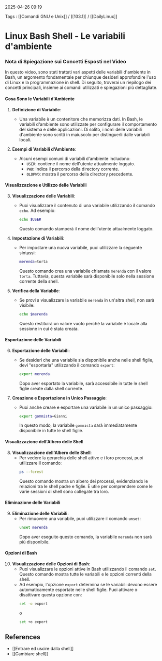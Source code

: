 2025-04-26 09:19

Tags : [[Comandi GNU e Unix]] / [[103.1]] / [[DailyLinux]]

# Linux Bash Shell - Le variabili d'ambiente

### Nota di Spiegazione sui Concetti Esposti nel Video

In questo video, sono stati trattati vari aspetti delle variabili d'ambiente in Bash, un argomento fondamentale per chiunque desideri approfondire l'uso di Linux e la programmazione in shell. Di seguito, troverai un riepilogo dei concetti principali, insieme ai comandi utilizzati e spiegazioni più dettagliate.

#### Cosa Sono le Variabili d'Ambiente

1. **Definizione di Variabile**:
   - Una variabile è un contenitore che memorizza dati. In Bash, le variabili d'ambiente sono utilizzate per configurare il comportamento del sistema e delle applicazioni. Di solito, i nomi delle variabili d'ambiente sono scritti in maiuscolo per distinguerli dalle variabili locali.

2. **Esempi di Variabili d'Ambiente**:
   - Alcuni esempi comuni di variabili d'ambiente includono:
     - `USER`: contiene il nome dell'utente attualmente loggato.
     - `PWD`: indica il percorso della directory corrente.
     - `OLDPWD`: mostra il percorso della directory precedente.

#### Visualizzazione e Utilizzo delle Variabili

3. **Visualizzazione delle Variabili**:
   - Puoi visualizzare il contenuto di una variabile utilizzando il comando `echo`. Ad esempio:
     ```bash
     echo $USER
     ```
     Questo comando stamperà il nome dell'utente attualmente loggato.

4. **Impostazione di Variabili**:
   - Per impostare una nuova variabile, puoi utilizzare la seguente sintassi:
     ```bash
     merenda=torta
     ```
     Questo comando crea una variabile chiamata `merenda` con il valore `torta`. Tuttavia, questa variabile sarà disponibile solo nella sessione corrente della shell.

5. **Verifica della Variabile**:
   - Se provi a visualizzare la variabile `merenda` in un'altra shell, non sarà visibile:
     ```bash
     echo $merenda
     ```
     Questo restituirà un valore vuoto perché la variabile è locale alla sessione in cui è stata creata.

#### Esportazione delle Variabili

6. **Esportazione delle Variabili**:
   - Se desideri che una variabile sia disponibile anche nelle shell figlie, devi "esportarla" utilizzando il comando `export`:
     ```bash
     export merenda
     ```
     Dopo aver esportato la variabile, sarà accessibile in tutte le shell figlie create dalla shell corrente.

7. **Creazione e Esportazione in Unico Passaggio**:
   - Puoi anche creare e esportare una variabile in un unico passaggio:
     ```bash
     export gommista=Gianni
     ```
     In questo modo, la variabile `gommista` sarà immediatamente disponibile in tutte le shell figlie.

#### Visualizzazione dell'Albero delle Shell

8. **Visualizzazione dell'Albero delle Shell**:
   - Per vedere la gerarchia delle shell attive e i loro processi, puoi utilizzare il comando:
     ```bash
     ps --forest
     ```
     Questo comando mostra un albero dei processi, evidenziando le relazioni tra le shell padre e figlie. È utile per comprendere come le varie sessioni di shell sono collegate tra loro.

#### Eliminazione delle Variabili

9. **Eliminazione delle Variabili**:
   - Per rimuovere una variabile, puoi utilizzare il comando `unset`:
     ```bash
     unset merenda
     ```
     Dopo aver eseguito questo comando, la variabile `merenda` non sarà più disponibile.

#### Opzioni di Bash

10. **Visualizzazione delle Opzioni di Bash**:
    - Puoi visualizzare le opzioni attive in Bash utilizzando il comando `set`. Questo comando mostra tutte le variabili e le opzioni correnti della shell.
    - Ad esempio, l'opzione `export` determina se le variabili devono essere automaticamente esportate nelle shell figlie. Puoi attivare o disattivare questa opzione con:
      ```bash
      set -o export
      ```
      o
      ```bash
      set +o export
      ```

## References

- [[Entrare ed uscire dalla shell]]
- [[Cambiare shell]]